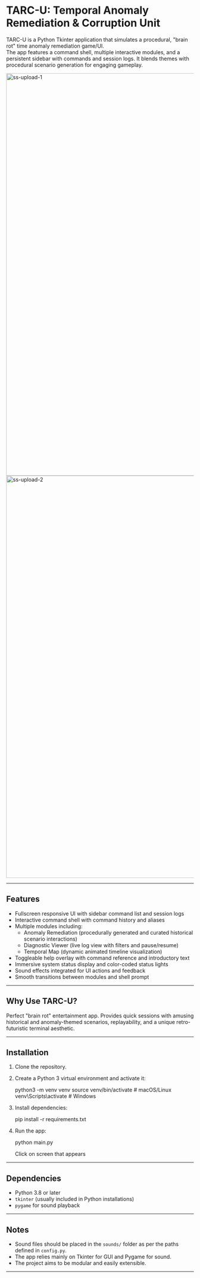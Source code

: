 # TARC-U: Temporal Anomaly Remediation & Corruption Unit

TARC-U is a Python Tkinter application that simulates a procedural, "brain rot" time anomaly remediation game/UI.  
The app features a command shell, multiple interactive modules, and a persistent sidebar with commands and session logs. It blends themes with procedural scenario generation for engaging gameplay.

<img width="1920" height="1080" alt="ss-upload-1" src="https://github.com/user-attachments/assets/9d0f9b49-92f9-4486-8362-f082911d1709" />

<img width="1920" height="1080" alt="ss-upload-2" src="https://github.com/user-attachments/assets/0ed3223c-da32-4148-bca8-69df28412132" />

---

## Features

- Fullscreen responsive UI with sidebar command list and session logs
- Interactive command shell with command history and aliases
- Multiple modules including:
  - Anomaly Remediation (procedurally generated and curated historical scenario interactions)
  - Diagnostic Viewer (live log view with filters and pause/resume)
  - Temporal Map (dynamic animated timeline visualization)
- Toggleable help overlay with command reference and introductory text
- Immersive system status display and color-coded status lights
- Sound effects integrated for UI actions and feedback
- Smooth transitions between modules and shell prompt

---

## Why Use TARC-U?

Perfect "brain rot" entertainment app. Provides quick sessions with amusing historical and anomaly-themed scenarios, replayability, and a unique retro-futuristic terminal aesthetic.

---

## Installation

1. Clone the repository.

2. Create a Python 3 virtual environment and activate it:
   
    python3 -m venv venv
    source venv/bin/activate # macOS/Linux
    venv\Scripts\activate # Windows

3. Install dependencies:

    pip install -r requirements.txt

4. Run the app:

    python main.py

    Click on screen that appears

---

## Dependencies

- Python 3.8 or later
- `tkinter` (usually included in Python installations)
- `pygame` for sound playback

---

## Notes

- Sound files should be placed in the `sounds/` folder as per the paths defined in `config.py`.
- The app relies mainly on Tkinter for GUI and Pygame for sound.
- The project aims to be modular and easily extensible.

---
